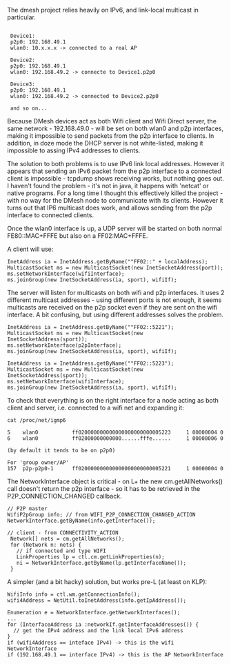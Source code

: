 The dmesh project relies heavily on IPv6, and link-local multicast in particular.

```

 Device1: 
 p2p0: 192.168.49.1
 wlan0: 10.x.x.x -> connected to a real AP
 
 Device2:
 p2p0: 192.168.49.1
 wlan0: 192.168.49.2 -> connecte to Device1.p2p0
 
 Device3: 
 p2p0: 192.168.49.1
 wlan0: 192.168.49.2 -> connected to Device2.p2p0
 
 and so on...

```

Because DMesh devices act as both Wifi client and Wifi Direct server, the
same network - 192.168.49.0 - will be set on both wlan0 and p2p interfaces,
making it impossible to send packets from the p2p interface to clients.
In addition, in doze mode the DHCP server is not white-listed, making it impossible
to assing IPv4 addresses to clients. 

The solution to both problems is to use IPv6 link local addresses. However it appears
that sending an IPv6 packet from the p2p interface to a connected client is impossible - 
tcpdump shows receiving works, but nothing goes out. I haven't found the problem - 
it's not in java, it happens with 'netcat' or native programs. For a long time
I thought this effectively killed the project - with no way for the DMesh node to 
communicate with its clients. However it turns out that IP6 multicast does work,
and allows sending from the p2p interface to connected clients.

Once the wlan0 interface is up, a UDP server will be started on both normal 
FE80::MAC+FFFE but also on a FF02:MAC+FFFE. 

A client will use:

```
InetAddress ia = InetAddress.getByName(""FF02::" + localAddress);
MulticastSocket ms = new MulticastSocket(new InetSocketAddress(port));
ms.setNetworkInterface(wifiInterface); 
ms.joinGroup(new InetSocketAddress(ia, sport), wifiIf);
```

The server will listen for multicasts on both wifi and p2p interfaces. It 
uses 2 different multicast addresses - using different ports is not enough,
it seems multicasts are received on the p2p socket even if they are sent on
the wifi interface. A bit confusing, but using different addresses solves the 
problem. 

```
InetAddress ia = InetAddress.getByName(""FF02::5221");
MulticastSocket ms = new MulticastSocket(new InetSocketAddress(sport));
ms.setNetworkInterface(p2pInterface); 
ms.joinGroup(new InetSocketAddress(ia, sport), wifiIf);

InetAddress ia = InetAddress.getByName(""FF02::5223");
MulticastSocket ms = new MulticastSocket(new InetSocketAddress(sport));
ms.setNetworkInterface(wifiInterface); 
ms.joinGroup(new InetSocketAddress(ia, sport), wifiIf);

```

To check that everything is on  the right interface for a node acting as 
both client and server, i.e. connected to a wifi net and expanding it:

```
cat /proc/net/igmp6

5    wlan0           ff020000000000000000000000005223     1 00000004 0
6    wlan0           ff02000000000000......fffe......     1 00000006 0

(by default it tends to be on p2p0)

For 'group owner/AP'
157  p2p-p2p0-1      ff020000000000000000000000005221     1 00000004 0
```

The NetworkInterface object is critical - on L+ the new cm.getAllNetworks()
call doesn't return the p2p interface - so it has to be retrieved in the 
P2P_CONNECTION_CHANGED callback. 

```
// P2P master
WifiP2pGroup info; // from WIFI_P2P_CONNECTION_CHANGED_ACTION
NetworkInterface.getByName(info.getInterface());

// client - from CONNECTIVITY_ACTION
 Network[] nets = cm.getAllNetworks();
 for (Network n: nets) {
   // if connected and type WIFI
   LinkProperties lp = ctl.cm.getLinkProperties(n);
   ni = NetworkInterface.getByName(lp.getInterfaceName());
 }
```

A simpler (and a bit hacky) solution, but works pre-L (at least on KLP):

```
WifiInfo info = ctl.wm.getConnectionInfo();
wifi4Address = NetUtil.toInetAddress(info.getIpAddress());

Enumeration e = NetworkInterface.getNetworkInterfaces();
...
for (InterfaceAddress ia :networkIf.getInterfaceAddresses()) {
  // get the IPv4 address and the link local IPv6 address
}
if (wifi4Address == inteface IPv4) -> this is the wifi NetworkInterface
if (192.168.49.1 == interface IPv4) -> this is the AP NetworkInterface
```


